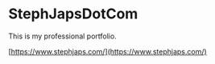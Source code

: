 # StephJapsDotCom

This is my professional portfolio.

[https://www.stephjaps.com/](https://www.stephjaps.com/)

